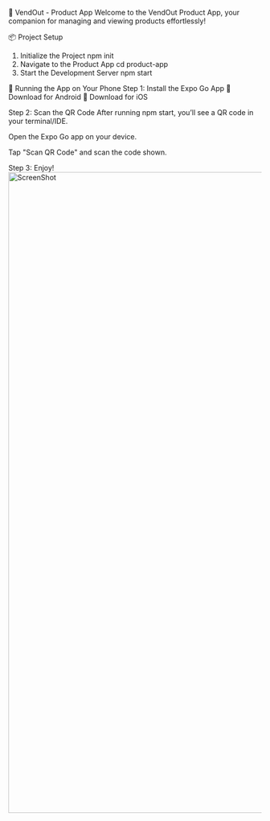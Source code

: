 🚀 VendOut - Product App
Welcome to the VendOut Product App, your companion for managing and viewing products effortlessly!


📦 Project Setup
1. Initialize the Project
  npm init
2. Navigate to the Product App
  cd product-app
3. Start the Development Server
  npm start

📱 Running the App on Your Phone
Step 1: Install the Expo Go App
📲 Download for Android
🍏 Download for iOS

Step 2: Scan the QR Code
After running npm start, you’ll see a QR code in your terminal/IDE.

Open the Expo Go app on your device.

Tap "Scan QR Code" and scan the code shown.

Step 3: Enjoy!
<img width="1274" alt="ScreenShot" src="https://github.com/user-attachments/assets/246c8207-0155-490f-97f1-08fa85710bf1" />
